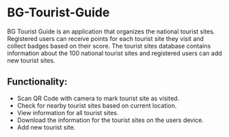 # BG-Tourist-Guide
BG Tourist Guide is an application that organizes the national tourist sites. Registered users can receive points for each tourist site they visit and collect badges based on their score. The tourist sites database contains information about the 100 national tourist sites and registered users can add new tourist sites.
## Functionality:
* Scan QR Code with camera to mark tourist site as visited.
* Check for nearby tourist sites based on current location.
* View information for all tourist sites.
* Download the information for the tourist sites on the users device.
* Add new tourist site.
